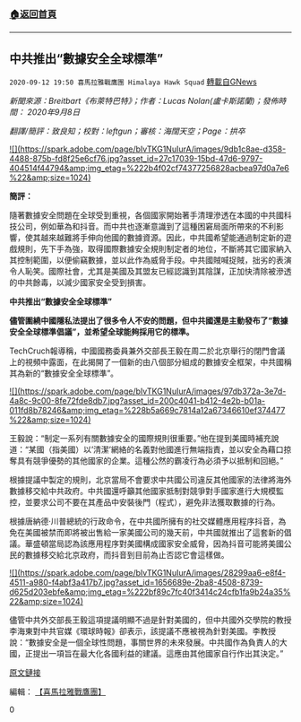 ###  [:house:返回首頁](https://github.com/ourhimalayas/txt)
---

## 中共推出“數據安全全球標準”
`2020-09-12 19:50 喜馬拉雅戰鷹團 Himalaya Hawk Squad` [轉載自GNews](https://gnews.org/zh-hant/351152/)

*新聞來源：Breitbart《布萊特巴特》；作者：Lucas Nolan(盧卡斯諾蘭)；發佈時間： 2020年9月8日*

*翻譯/簡評：致良知；校對：leftgun；審核：海闊天空；Page：拱卒*

[!\[\](https://spark.adobe.com/page/bIvTKG1NuIurA/images/9db1c8ae-d358-4488-875b-fd8f25e6cf76.jpg?asset_id=27c17039-15bd-47d6-9797-404514f44794&amp;img_etag=%222b4f02cf74377256828acbea97d0a7e6%22&amp;size=1024)](https://spark.adobe.com/page/bIvTKG1NuIurA/images/9db1c8ae-d358-4488-875b-fd8f25e6cf76.jpg?asset_id=27c17039-15bd-47d6-9797-404514f44794&amp;img_etag=%222b4f02cf74377256828acbea97d0a7e6%22&amp;size=1024)

**簡評：**

隨著數據安全問題在全球受到重視，各個國家開始著手清理滲透在本國的中共國科技公司，例如華為和抖音。而中共也逐漸意識到了這種困窘局面所帶來的不利影響，使其越來越難將手伸向他國的數據資源。因此，中共國希望能通過制定新的遊戲規則，先下手為強，取得國際數據安全規則制定者的地位，不斷將其它國家納入其控制範圍，以便偷竊數據，並以此作為威脅手段。中共國賊喊捉賊，拙劣的表演令人恥笑。國際社會，尤其是美國及其盟友已經認識到其陰謀，正加快清除被滲透的中共餘毒，以減少國家安全受到損害。

**中共推出“數據安全全球標準”**

**儘管圍繞中國隱私法提出了很多令人不安的問題，但中共國還是主動發布了“數據安全全球標準倡議”，並希望全球能夠採用它的標準。**

TechCruch報導稱，中國國務委員兼外交部長王毅在周二於北京舉行的閉門會議上的視頻中露面，在此揭開了一個新的由八個部分組成的數據安全框架，中共國稱其為新的“數據安全全球標準”。

[!\[\](https://spark.adobe.com/page/bIvTKG1NuIurA/images/97db372a-3e7d-4a8c-9c00-8fe72fde8db7.jpg?asset_id=200c4041-b412-4e2b-b01a-011fd8b78246&amp;img_etag=%228b5a669c7814a12a67346610ef374477%22&amp;size=1024)](https://spark.adobe.com/page/bIvTKG1NuIurA/images/97db372a-3e7d-4a8c-9c00-8fe72fde8db7.jpg?asset_id=200c4041-b412-4e2b-b01a-011fd8b78246&amp;img_etag=%228b5a669c7814a12a67346610ef374477%22&amp;size=1024)

王毅說：“制定一系列有關數據安全的國際規則很重要。”他在提到美國時補充說道：“某國（指美國）以’清潔’網絡的名義對他國進行無端指責，並以安全為藉口掠奪具有競爭優勢的其他國家的企業。這種公然的霸凌行為必須予以抵制和回絕。”

根據提議中製定的規則，北京當局不會要求中共國公司違反其他國家的法律將海外數據移交給中共政府。中共國還呼籲其他國家抵制對競爭對手國家進行大規模監控，並要求公司不要在其產品中安裝後門（程式），避免非法獲取數據的行為。

根據唐納德·川普總統的行政命令，在中共國所擁有的社交媒體應用程序抖音，為免在美國被禁而即將被出售給一家美國公司的幾天前，中共國就推出了這套新的倡議。華盛頓當局認為該應用程序對美國構成國家安全威脅，因為抖音可能將美國公民的數據移交給北京政府，而抖音到目前為止否認它會這樣做。

[!\[\](https://spark.adobe.com/page/bIvTKG1NuIurA/images/28299aa6-e8f4-4511-a980-f4abf3a417b7.jpg?asset_id=1656689e-2ba8-4508-8739-d625d203ebfe&amp;img_etag=%222bf89c7fc40f3414c24cfb1fa9b24a35%22&amp;size=1024)](https://spark.adobe.com/page/bIvTKG1NuIurA/images/28299aa6-e8f4-4511-a980-f4abf3a417b7.jpg?asset_id=1656689e-2ba8-4508-8739-d625d203ebfe&amp;img_etag=%222bf89c7fc40f3414c24cfb1fa9b24a35%22&amp;size=1024)

儘管中共外交部長王毅這項提議明顯不過是針對美國的，但中共國外交學院的教授李海東對中共官媒《環球時報》卻表示，該提議不應被視為針對美國。李教授說：“數據安全是一個全球性問題，事關世界的未來發展。中共國作為負責人的大國，正提出一項旨在最大化各國利益的建議。這應由其他國家自行作出其決定。”

[原文鏈接](https://www.breitbart.com/tech/2020/09/08/communist-china-introduces-global-standard-for-data-security/)

編輯： [【喜馬拉雅戰鷹團】](https://spark.adobe.com/page/bIvTKG1NuIurA/)

0
